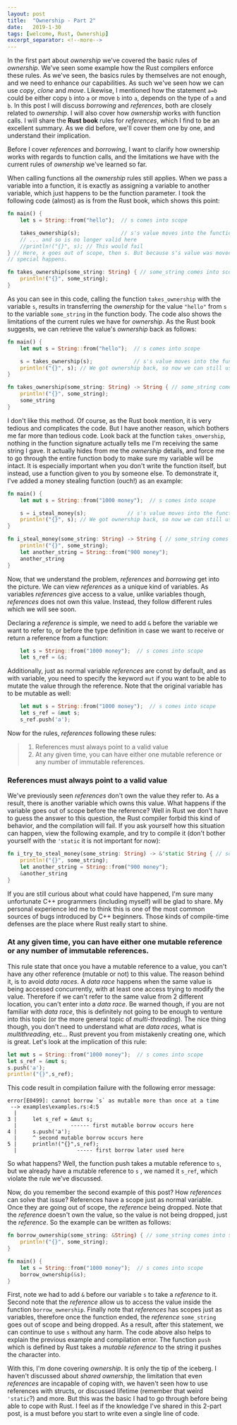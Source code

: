 ```yaml
---
layout: post
title:  "Ownership - Part 2"
date:   2019-1-30
tags: [welcome, Rust, Ownership]
excerpt_separator: <!--more-->
---
```


In the first part about *ownership* we've covered the basic rules of *ownership*. We've seen some example how the Rust compilers enforce these rules. As we've seen, the basics rules by themselves are not enough, and we need to enhance our capabilities. As such we've seen how we can use *copy*, *clone* and *move*. Likewise, I mentioned how the statement `a=b` could be either copy `b` into `a` or move `b` into `a`, depends on the type of `a` and `b`. In this post I will discuss *borrowing* and *references*, both are closely related to *ownership*. I will also cover how *ownership* works with function calls. I will share the **Rust book** rules for *references*, which I find to be an excellent summary. As we did before, we'll cover them one by one, and understand their implication.
<!--more-->

Before I cover *references* and *borrowing*, I want to clarify how ownership works with regards to function calls, and the limitations we have with the current rules of *ownership* we've learned so far.

When calling functions all the *ownership* rules still applies. When we pass a variable into a function, it is exactly as assigning a variable to another variable, which just happens to be the function parameter. I took the following code (almost) as is from the Rust book, which shows this point:


```rust
fn main() {
    let s = String::from("hello");  // s comes into scope

    takes_ownership(s);             // s's value moves into the function...
    // ... and so is no longer valid here
    //println!("{}", s); // This would fail
} // Here, x goes out of scope, then s. But because s's value was moved, nothing
// special happens.

fn takes_ownership(some_string: String) { // some_string comes into scope
    println!("{}", some_string);
} 
``` 

As you can see in this code, calling the function `takes_ownership` with the variable `s`, results in transferring the *ownership* for the value `"hello"` from `s` to the variable `some_string` in the function body. The code also shows the limitations of the current rules we have for *ownership*. As the Rust book suggests, we can retrieve the value's *ownership* back as follows:

```rust
fn main() {
    let mut s = String::from("hello");  // s comes into scope

    s = takes_ownership(s);             // s's value moves into the function, but we get it back
    println!("{}", s); // We got ownership back, so now we can still use s
}

fn takes_ownership(some_string: String) -> String { // some_string comes into scope
    println!("{}", some_string);
    some_string
} 
```

I don't like this method. Of course, as the Rust book mention, it is very tedious and complicates the code. But I have another reason, which bothers me far more than tedious code. Look back at the function `takes_onwership`, nothing in the function signature actually tells me I'm receiving the same string I gave. It actually hides from me the *ownership* details, and force me to go through the entire function body to make sure my variable will be intact. It is especially important when you don't write the function itself, but instead, use a function given to you by someone else. To demonstrate it, I've added a money stealing function (ouch!) as an example:

```rust
fn main() {
    let mut s = String::from("1000 money");  // s comes into scope

    s = i_steal_money(s);             // s's value moves into the function, but we get it back
    println!("{}", s); // We got ownership back, so now we can still use s
}

fn i_steal_money(some_string: String) -> String { // some_string comes into scope
    println!("{}", some_string);
    let another_string = String::from("900 money");
    another_string
} 
```

Now, that we understand the problem, *references* and *borrowing* get into the picture. We can view *references* as a unique kind of variables. As variables *references* give access to a value, unlike variables though, *references* does not own this value. Instead, they follow different rules which we will see soon.

Declaring a *reference* is simple, we need to add `&` before the variable we want to refer to, or before the type definition in case we want to receive or return a reference from a function:
```rust
    let s = String::from("1000 money");  // s comes into scope
    let s_ref = &s;
```

Additionally, just as normal variable *references* are const by default, and as with variable, you need to specify the keyword `mut` if you want to be able to mutate the value through the reference. Note that the original variable has to be mutable as well:

```rust
    let mut s = String::from("1000 money");  // s comes into scope
    let s_ref = &mut s;
    s_ref.push('a');
```

Now for the rules, *references* following these rules:

>1) References must always point to a valid value
>2) At any given time, you can have either one mutable reference or any number of immutable references.

### References must always point to a valid value
We've previously seen *references* don't own the value they refer to. As a result, there is another variable which owns this value. What happens if the variable goes out of scope before the reference? Well in Rust we don't have to guess the answer to this question, the Rust compiler forbid this kind of behavior, and the compilation will fail. If you ask yourself how this situation can happen, view the following example, and try to compile it (don't bother yourself with the `'static` it is not important for now):

```rust
fn i_try_to_steal_money(some_string: String) -> &'static String { // some_string comes into scope
    println!("{}", some_string);
    let another_string = String::from("900 money");
    &another_string
}
```

If you are still curious about what could have happened, I'm sure many unfortunate C++ programmers (including myself) will be glad to share. My personal experience led me to think this is one of the most common sources of bugs introduced by C++ beginners. Those kinds of compile-time defenses are the place where Rust really start to shine.

### At any given time, you can have either one mutable reference or any number of immutable references.

This rule state that once you have a mutable reference to a value, you can't have any other reference (mutable or not) to this value. The reason behind it, is to avoid *data races*. A *data race* happens when the same value is being accessed concurrently, with at least one access trying to modify the value. Therefore if we can't refer to the same value from 2 different location, you can't enter into a *data race*. Be warned though, if you are not familiar with *data race*, this is definitely not going to be enough to venture into this topic (or the more general topic of *multi-threading*). The nice thing though, you don't need to understand what are *data races*, what is *multithreading*, etc... Rust prevent you from mistakenly creating one, which is great. Let's look at the implication of this rule:

```rust
let mut s = String::from("1000 money");  // s comes into scope
let s_ref = &mut s;
s.push('a');
println!("{}",s_ref); 
```

This code result in compilation failure with the following error message:

```
error[E0499]: cannot borrow `s` as mutable more than once at a time
 --> examples\examples.rs:4:5
  |
3 |     let s_ref = &mut s;
  |                 ------ first mutable borrow occurs here
4 |     s.push('a');
  |     ^ second mutable borrow occurs here
5 |     println!("{}",s_ref);
  |                   ----- first borrow later used here
```

So what happens? Well, the function push takes a mutable reference to `s`, but we already have a mutable reference to `s` , we named it `s_ref`, which violate the rule we've discussed.

Now, do you remember the second example of this post? How *references* can solve that issue? References have a scope just as normal variable. Once they are going out of scope, the *reference* being dropped. Note that the *reference* doesn't own the value, so the value is not being dropped, just the *reference*. So the example can be written as follows:

```rust
fn borrow_ownership(some_string: &String) { // some_string comes into scope
    println!("{}", some_string);
}

fn main() {
    let s = String::from("1000 money");  // s comes into scope
    borrow_ownership(&s);
}
```

First, note we had to add `&` before our variable `s` to take a *reference* to it. Second note that the *reference* allow us to access the value inside the function `borrow_ownership`. Finally note that *references* has scopes just as variables, therefore once the function ended, the *reference* `some_string` goes out of scope and being dropped. As a result, after this statement, we can continue to use `s` without any harm.  The code above also helps to explain the previous example and compilation error. The function `push` which is defined by Rust takes a *mutable reference* to the string it pushes the character into.

With this, I'm done covering *ownership*. It is only the tip of the iceberg. I haven't discussed about *shared ownership*, the limitation that even *references* are incapable of coping with, we haven't seen how to use references with structs, or discussed lifetime (remember that weird `'static`?) and more. But this was the basic I had to go through before being able to cope with Rust. I feel as if the knowledge I've shared in this 2-part post, is a must before you start to write even a single line of code.
